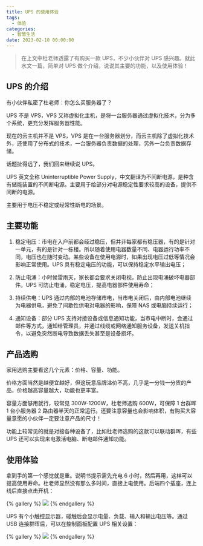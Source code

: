 ```yaml
---
title: UPS 的使用体验
tags:
  - 体验
categories:
  - 智慧生活
date: 2023-02-10 00:00:00
---
```


> 在上文中杜老师透露了有购买一款 UPS，不少小伙伴对 UPS 感兴趣。就此水文一篇，简单对 UPS 做个介绍，说说其主要的功能，以及使用体验！

<!-- more -->

## UPS 的介绍

有小伙伴私密了杜老师：你怎么买服务器了？

UPS 不是 VPS，VPS 又称虚拟化主机，是将一台服务器通过虚拟化技术，分为多个系统，更充分发挥服务器性能。

现在的云主机并不是 VPS，VPS 是在一台服务器划分，而云主机除了虚拟化技术外，还使用了分布式的技术，一台服务器负责数据的处理，另外一台负责数据存储。

话题扯得远了，我们回来继续说 UPS。

UPS 英文全称 Uninterruptible Power Supply，中文翻译为不间断电源，是种含有储能装置的不间断电源。主要用于给部分对电源稳定性要求较高的设备，提供不间断的电源。

主要用于电压不稳定或经常性断电的场景。

## 主要功能

1. 稳定电压：市电在入户前都会经过稳压，但并非每家都有稳压器，有的是针对一单元，有的是针对一栋楼。所以随着使用电器数量不同、电器运行功率不同，电压也在随时变动。某些设备在使用电源时，如果出现电压过低等情况会影响正常使用。UPS 具有稳定电压的功能，可以保持稳定水平输出电压；

2. 防止电涌：小时候雷雨天，家长都会要求关闭电视，防止出现电涌破坏电器部件。UPS 可防止电涌，稳定电压，提高电器部件使用寿命；

3. 持续供电：UPS 通过内部的电池存储市电，当市电关闭后，由内部电池继续为电器供电，避免了间歇性供电对电器的影响，保障 NAS 或电脑持续运行；

4. 通知设备：部分 UPS 支持对接设备或信息通知功能，当市电中断时，会通过邮件等方式，通知给管理员，并通过线缆或网络通知服务设备，发送关机指令，以避免突然断电导致数据丢失甚至是设备损坏。

## 产品选购

家用选购主要看这几个元素：价格、容量、功能。

价格方面当然是越便宜越好，但这玩意品牌溢价不高，几乎是一分钱一分货的产品，价格越高容量越大，功能也更丰富。

容量方面够用就行，较常见 300W-1200W，杜老师选购 600W，可保障 1 台群晖 1 台小服务器 2 路由器半天的正常运行。还要注意容量也会影响体积，有购买大容量意愿的小伙伴一定要注意产品的尺寸！

功能上较常见的就是对接各种设备了，比如杜老师选购的这款可以联动群晖，有些 UPS 还可以实现来电激活电脑、断电邮件通知功能。

## 使用体验

拿到手的第一个感觉就是重。说明书提示需先充电 6 小时，然后再用，这样可以提高使用寿命。杜老师显然没有那么多时间，直接上电使用。后端四个插座，连上线后直接点击开机：

{% gallery %}
![](https://cdn.dusays.com/2023/02/554-1.jpg)
{% endgallery %}

UPS 有个小触控显示器，碰触后会显示电量、负载、输入和输出电压等。通过 USB 连接群晖后，可以在控制面板配置 UPS 相关设置：

{% gallery %}
![](https://cdn.dusays.com/2023/02/554-2.jpg)
{% endgallery %}